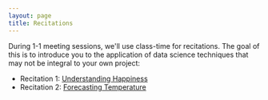 ```yaml
---
layout: page
title: Recitations
---
```


During 1-1 meeting sessions, we'll use class-time for recitations. The goal of this is to introduce you to the application of
data science techniques that may not be integral to your own project:

  * Recitation 1: [Understanding Happiness](/r/happiness)
  * Recitation 2: [Forecasting Temperature](/r/temperature)

